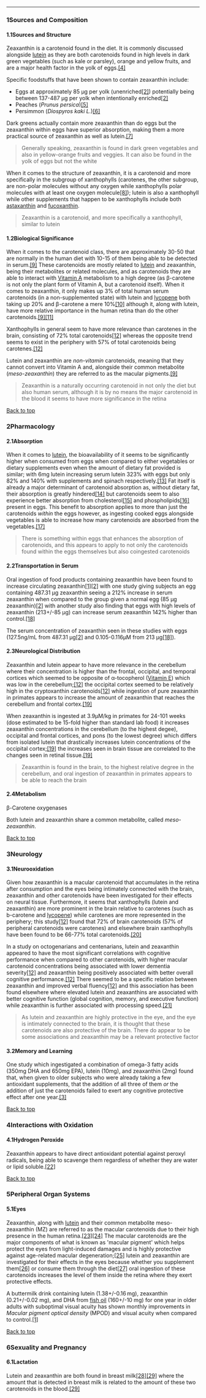 





---


### 1Sources and Composition

#### 1.1Sources and Structure


Zeaxanthin is a carotenoid found in the diet. It is commonly discussed alongside [lutein](/supplements/lutein/) as they are both carotenoids found in high levels in dark green vegetables (such as kale or parsley), orange and yellow fruits, and are a major health factor in the yolk of eggs.[[4]](#ref4)


Specific foodstuffs that have been shown to contain zeaxanthin include:


* Eggs at approximately 85 μg per yolk (unenriched[[2]](#ref2)) potentially being between 137-487 μg per yolk when intentionally enriched[[2]](#ref2)
* Peaches (*Prunus persica*)[[5]](#ref5)
* Persimmon (*Diospyros kaki L.*)[[6]](#ref6)

Dark greens actually contain more zeaxanthin than do eggs but the zeaxanthin within eggs have superior absorption, making them a more practical source of zeaxanthin as well as lutein.[[7]](#ref7)



> Generally speaking, zeaxanthin is found in dark green vegetables and also in yellow-orange fruits and veggies. It can also be found in the yolk of eggs but not the white


When it comes to the structure of zeaxanthin, it is a carotenoid and more specifically in the subgroup of xanthophylls (carotenes, the other subgroup, are non-polar molecules without any oxygen while xanthophylls polar molecules with at least one oxygen molecule[[8]](#ref8)); lutein is also a xanthophyll while other supplements that happen to be xanthophylls include both [astaxanthin](/supplements/astaxanthin/) and [fucoxanthin](/supplements/fucoxanthin/).



> Zeaxanthin is a carotenoid, and more specifically a xanthophyll, similar to lutein


#### 1.2Biological Significance


When it comes to the carotenoid class, there are approximately 30-50 that are normally in the human diet with 10-15 of them being able to be detected in serum.[[9]](#ref9) These carotenoids are mostly related to [lutein](/supplements/lutein/) and zeaxanthin, being their metabolites or related molecules, and as carotenoids they are able to interact with [Vitamin A](/supplements/vitamin-a/) metabolism to a high degree (as β-carotene is not only the plant form of Vitamin A, but a carotenoid itself). When it comes to zeaxanthin, it only makes up 3% of total human serum carotenoids (in a non-supplemented state) with lutein and [lycopene](/supplements/lycopene/) both taking up 20% and β-carotene a mere 10%[[10]](#ref10) although it, along with lutein, have more relative importance in the human retina than do the other carotenoids.[[9]](#ref9)[[11]](#ref11) 


Xanthophylls in general seem to have more relevance than carotenes in the brain, consisting of 72% total carotenoids[[12]](#ref12) whereas the opposite trend seems to exist in the periphery with 57% of total carotenoids being carotenes.[[12]](#ref12)


Lutein and zeaxanthin are *non-vitamin* carotenoids, meaning that they cannot convert into Vitamin A and, alongside their common metabolite (*meso-zeaxanthin*) they are referred to as the macular pigments.[[9]](#ref9)



> Zeaxanthin is a naturally occurring carotenoid in not only the diet but also human serum, although it is by no means the major carotenoid in the blood it seems to have more significance in the retina


[Back to top](#c-sources-and-composition)
### 2Pharmacology

#### 2.1Absorption


When it comes to [lutein](/supplements/lutein/), the bioavailability of it seems to be significantly higher when consumed from eggs when compared to either vegetables or dietary supplements even when the amount of dietary fat provided is similar; with 6mg lutein increasing serum lutein 323% with eggs but only 82% and 140% with supplements and spinach respectively.[[13]](#ref13) Fat itself is already a major determinant of carotenoid absorption as, without dietary fat, their absorption is greatly hindered[[14]](#ref14) but carotenoids seem to also experience better absorption from cholesterol[[15]](#ref15) and phospholipids[[16]](#ref16) present in eggs. This benefit to absorption applies to more than just the carotenoids *within* the eggs however, as ingesting cooked eggs alongside vegetables is able to increase how many carotenoids are absorbed from the vegetables.[[17]](#ref17)



> There is something within eggs that enhances the absorption of carotenoids, and this appears to apply to not only the carotenoids found within the eggs themselves but also coingested carotenoids


#### 2.2Transportation in Serum


Oral ingestion of food products containing zeaxanthin have been found to increase circulating zeaxanthin[[1]](#ref1)[[2]](#ref2) with one study giving subjects an egg containing 487.31 μg zeaxanthin seeing a 212% increase in serum zeaxanthin when compared to the group given a normal egg (85 μg zeaxanthin)[[2]](#ref2) with another study also finding that eggs with high levels of zeaxanthin (213+/-85 μg) can increase serum zeaxanthin 142% higher than control.[[18]](#ref18)


The serum concentration of zeaxanthin seen in these studies with eggs (127.5ng/mL from 487.31 μg[[2]](#ref2) and 0.105-0.116μM from 213 μg[[18]](#ref18)).


#### 2.3Neurological Distribution


Zeaxanthin and lutein appear to have more relevance in the cerebellum where their concentration is higher than the frontal, occipital, and temporal cortices which seemed to be opposite of α-tocopherol ([Vitamin E](/supplements/vitamin-e/)) which was low in the cerebellum;[[12]](#ref12) the occipital cortex seemed to be relatively high in the cryptoxanthin carotenoids[[12]](#ref12) while ingestion of pure zeaxanthin in primates appears to increase the amount of zeaxanthin that reaches the cerebellum and frontal cortex.[[19]](#ref19)


When zeaxanthin is ingested at 3.9μM/kg in primates for 24-101 weeks (dose estimated to be 15-fold higher than standard lab food) it increases zeaxanthin concentrations in the cerebellum (to the highest degee), occipital and frontal cortices, and pons (to the lowest degree) which differs from isolated lutein that drastically increases lutein concentrations of the occipital cortex;[[19]](#ref19) the increases seen in brain tissue are correlated to the changes seen in retinal tissue.[[19]](#ref19)



> Zeaxanthin is found in the brain, to the highest relative degree in the cerebellum, and oral ingestion of zeaxanthin in primates appears to be able to reach the brain


#### 2.4Metabolism


β-Carotene oxygenases


Both lutein and zeaxanthin share a common metabolite, called *meso-zeaxanthin*.


[Back to top](#c-pharmacology)
### 3Neurology

#### 3.1Neurooxidation


Given how zeaxanthin is a macular carotenoid that accumulates in the retina after consumption and the eyes being intimately connected with the brain, zeaxanthin and other carotenoids have been investigated for their effects on neural tissue. Furthermore, it seems that xanthophylls (lutein and zeaxanthin) are more prominent in the brain relative to carotenes (such as b-carotene and [lycopene](/supplements/lycopene/)) while carotenes are more represented in the periphery; this study[[12]](#ref12) found that 72% of brain carotenoids (57% of peripheral carotenoids were carotenes) and elsewhere brain xanthophylls have been found to be 66-77% total carotenoids.[[20]](#ref20)


In a study on octogenarians and centenarians, lutein and zeaxanthin appeared to have the most significant correlations with cognitive performance when compared to other carotenoids, with higher macular carotenoid concentrations being associated with lower dementia severity[[12]](#ref12) and zeaxanthin being positively associated with better overall cognitive performance.[[12]](#ref12) There seemed to be a specific relation between zeaxanthin and improved verbal fluency[[12]](#ref12) and this association has been found elsewhere where elevated lutein and zeaxanthins are associated with better cognitive function (global cognition, memory, and executive function) while zeaxanthin is further associated with processing speed.[[21]](#ref21)



> As lutein and zeaxanthin are highly protective in the eye, and the eye is intimately connected to the brain, it is thought that these carotenoids are also protective of the brain. There do appear to be some associations and zeaxanthin may be a relevant protective factor


#### 3.2Memory and Learning


One study which ingestigated a combination of omega-3 fatty acids (350mg DHA and 650mg EPA), lutein (10mg), and zeaxanthin (2mg) found that, when given to older subjects who were already taking a few antioxidant supplements, that the addition of all three of them *or* the addition of just the carotenoids failed to exert any cognitive protective effect after one year.[[3]](#ref3)


[Back to top](#c-neurology)
### 4Interactions with Oxidation

#### 4.1Hydrogen Peroxide


Zeaxanthin appears to have direct antioxidant potential against peroxyl radicals, being able to scavenge them regardless of whether they are water or lipid soluble.[[22]](#ref22)


[Back to top](#c-interactions-with-oxidation)
### 5Peripheral Organ Systems

#### 5.1Eyes


Zeaxanthin, along with [lutein](/supplements/lutein/) and their common metabolite meso-zeaxanthin (MZ) are referred to as the macular carotenoids due to their high presence in the human retina.[[23]](#ref23)[[24]](#ref24) The macular carotenoids are the major components of what is known as 'macular pigment' which helps protect the eyes from light-induced damages and is highly protective against age-related macular degeneration;[[25]](#ref25) lutein and zeaxanthin are investigated for their effects in the eyes because whether you supplement them[[26]](#ref26) or consume them through the diet[[27]](#ref27) oral ingestion of these carotenoids increases the level of them inside the retina where they exert protective effects.


A buttermilk drink containing lutein (1.38+/-0.16 mg), zeaxanthin (0.21+/-0.02 mg), and DHA from [fish oil](/supplements/fish-oil/) (160+/-10 mg) for one year in older adults with suboptimal visual acuity has shown monthly improvements in *Macular pigment optical density* (MPOD) and visual acuity when compared to control.[[1]](#ref1)


[Back to top](#c-peripheral-organ-systems)
### 6Sexuality and Pregnancy

#### 6.1Lactation


Lutein and zeaxanthin are both found in breast milk[[28]](#ref28)[[29]](#ref29) where the amount that is detected in breast milk is related to the amount of these two carotenoids in the blood.[[29]](#ref29)

 


